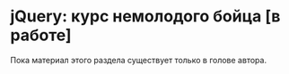 # jQuery: курс немолодого бойца [в работе]

Пока материал этого раздела существует только в голове автора.